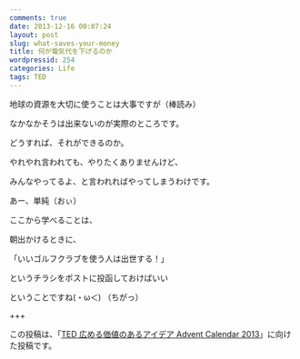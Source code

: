 ```yaml
---
comments: true
date: 2013-12-16 00:07:24
layout: post
slug: what-saves-your-money
title: 何が電気代を下げるのか
wordpressid: 254
categories: Life
tags: TED
---
```


地球の資源を大切に使うことは大事ですが（棒読み）

なかなかそうは出来ないのが実際のところです。

どうすれば、それができるのか。

<!-- more -->



やれやれ言われても、やりたくありませんけど、

みんなやってるよ、と言われればやってしまうわけです。

あー、単純（おぃ）


ここから学べることは、

朝出かけるときに、

「いいゴルフクラブを使う人は出世する！」

というチラシをポストに投函しておけばいい

ということですね(・ω＜) （ちがっ）

+++

この投稿は、「[TED 広める価値のあるアイデア Advent Calendar 2013](http://www.adventar.org/calendars/158)」に向けた投稿です。
